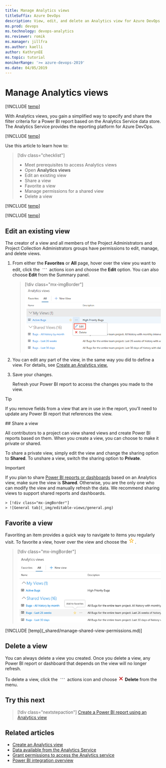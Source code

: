 ```yaml
---
title: Manage Analytics views
titleSuffix: Azure DevOps
description: View, edit, and delete an Analytics view for Azure DevOps
ms.prod: devops
ms.technology: devops-analytics
ms.reviewer: romik
ms.manager: jillfra
ms.author: kaelli
author: KathrynEE
ms.topic: tutorial
monikerRange: '>= azure-devops-2019'
ms.date: 04/05/2019
---
```



# Manage Analytics views 

[!INCLUDE [temp](../_shared/version-azure-devops.md)]

With Analytics views, you gain a simplified way to specify and share the filter criteria for a Power BI report based on the Analytics Service data store. The Analytics Service provides the reporting platform for Azure DevOps. 

[!INCLUDE [temp](../_shared/boards-disabled.md)]

Use this article to learn how to:

> [!div class="checklist"]
> * Meet prerequisites to access Analytics views
> * Open **Analytics views**
> * Edit an existing view
> * Share a view
> * Favorite a view
> * Manage permissions for a shared view
> * Delete a view

[!INCLUDE [temp](../_shared/analytics-prerequisites.md)] 

[!INCLUDE [temp](../_shared/analytics-open.md)] 

## Edit an existing view

The creator of a view and all members of the Project Administrators and Project Collection Administrators groups have permissions to edit, manage, and delete views.

1. From either the **Favorites** or **All** page, hover over the view you want to edit, click the ![ ](../_img/icons/actions-icon.png) actions icon and choose the **Edit** option. You can also choose **Edit** from the Summary panel. 

	> [!div class="mx-imgBorder"]
	> ![Analytics Views, Edit a view](_img/editable-views/edit-view.png)

2. You can edit any part of the view, in the same way you did to define a view. For details, see [Create an Analytics view.](analytics-views-create.md)

3. Save your changes.

	Refresh your Power BI report to access the changes you made to the view.

 > [!TIP]
 > If you remove fields from a view that are in use in the report, you'll need to update any Power BI report that references the view. 

<a id="share-view" />
## Share a view 

All contributors to a project can view shared views and create Power BI reports based on them. When you create a view, you can choose to make it private or shared. 

To share a private view, simply edit the view and change the sharing option to **Shared**. To unshare a view, switch the sharing option to **Private**.

<!--If you make a shared view private, any Power BI report connected to that view fails to refresh in Power BI.-->

> [!IMPORTANT]
> If you plan to share [Power BI reports or dashboards](/power-bi/service-share-dashboards) based on an Analytics view, make sure the view is **Shared**. Otherwise, you are the only one who can modify the view and manually refresh the data. We recommend sharing views to support shared reports and dashboards.

    > [!div class="mx-imgBorder"]
    > ![General tab](_img/editable-views/general.png)

## Favorite a view

Favoriting an item provides a quick way to navigate to items you regularly visit. 
To favorite a view, hover over the view and choose the ![star icon](../../_img/icons/icon-favorite-star.png).
    
> [!div class="mx-imgBorder"]
> ![Favorite a view](_img/editable-views/directory-favorite.png)

<a id="manage-permissions" />
[!INCLUDE [temp](_shared/manage-shared-view-permissions.md)]

## Delete a view

You can always delete a view you created. Once you delete a view, any Power BI report or dashboard that depends on the view will no longer refresh.

To delete a view, click the ![ ](../_img/icons/actions-icon.png) actions icon and choose ![ ](../../_img/icons/delete-icon.png) **Delete** from the menu.

<a id="q-a">  </a>
## Try this next
> [!div class="nextstepaction"]
> [Create a Power BI report using an Analytics view](data-connector-connect.md)


## Related articles
- [Create an Analytics view](analytics-views-create.md) 
- [Data available from the Analytics Service](data-available-in-analytics.md)
- [Grant permissions to access the Analytics service](./analytics-security.md)
- [Power BI integration overview](overview.md)



<!--- 
## Copy a view

For a quick start, you can copy any view including [default Analytics Views](./analytics-default-views.md) and edit it.

0. To copy a view click the ![ ](../_img/icons/actions-icon.png) actions icon to open the copy panel.

1. Provide the copy name description.
1. Decide who can use this view. Set the radio to "Shared" if  you want to make this available to others. Learn more about [sharing Analytics Views](analytics-views-manage.md#share-views)and sharing option. All other definition is copied from the original view.

1. Click Copy to created the new copy. The copied view is detached from the original view. Even if you copy a view from "My views" to "Shared views", it's a new separate view.

--->
